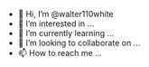 - 👋 Hi, I’m @walter110white
- 👀 I’m interested in ...
- 🌱 I’m currently learning ...
- 💞️ I’m looking to collaborate on ...
- 📫 How to reach me ...

<!---
walter110white/walter110white is a ✨ special ✨ repository because its `README.md` (this file) appears on your GitHub profile.
You can click the Preview link to take a look at your changes.
--->
